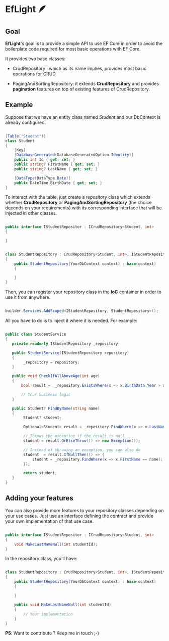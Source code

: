 # EfLight 🪶

## Goal

**EfLight**'s goal is to provide a simple API to use EF Core in order to avoid the boilerplate code required for most basic operations with EF Core.

It provides two base classes:

- CrudRepository : which as its name implies, provides most basic operations for CRUD.

- PagingAndSortingRepository: it extends **CrudRepository** and provides **pagination** features on top of existing features of CrudRepository.

## Example

Suppose that we have an entity class named _Student_ and our DbContext is already configured.

```cs

[Table("Student")]
class Student
{
    [Key]
    [DatabaseGenerated(DatabaseGeneratedOption.Identity)]
    public int Id { get; set; }
    public string? FirstName { get; set; }
    public string? LastName { get; set; }

    [DataType(DataType.Date)]
    public DateTime BirthDate { get; set; }
}

```

To interact with the table, just create a _repository_ class which extends whether **CrudRepository** or **PagingAndSortingRepository** (the choice depends on your requirements) with its corresponding interface that will be injected in other classes.

```cs

public interface IStudentRepositor : ICrudRepository<Student, int>
{

}


class StudentRepository : CrudRepository<Student, int>, IStudentRepository
{
    public StudentRepository(YourDbContext context) : base(context)
    {

    }
}

```

Then, you can register your repository class in the **IoC** container in order to use it from anywhere.

```cs

builder.Services.AddScoped<IStudentRepository, StudentRepository>();

```

All you have to do is to inject it where it is needed. For example:

```cs

public class StudentService
{
   private readonly IStudentRepository _repository;

   public StudentService(IStudentRepository repository)
   {
        _repository = repository;
   }

   public void CheckIfAllAboveAge(int age)
   {
       bool result =  _repository.ExistsWhere(x => x.BirthData.Year > age);

       // Your business logic
   }

   public Student? FindByName(string name)
   {
        Student? student;

        Optional<Student> result = _repository.FindWhere(x => x.LastName == name);

        // Throws the exception if the result is null
        student = result.OrElseThrow(() => new Exception());

        // Instead of throwing an exception, you can also do
        student  = result.IfNullThen(() => {
            student = _repository.FindWhere(x => x.FirstName == name);
        });

        return student;
   }
}

```

## Adding your features

You can also provide more features to your repository classes depending on your use cases. Just use an interface defining the contract and provide your own implementation of that use case.

```cs

public interface IStudentRepositor : ICrudRepository<Student, int>
{
    void MakeLastNameNull(int studentId);
}

```

In the repository class, you'll have:

```cs

class StudentRepository : CrudRepository<Student, int>, IStudentRepository
{
    public StudentRepository(YourDbContext context) : base(context)
    {

    }

    public void MakeLastNameNull(int studentId)
    {
        // Your implementation
    }
}

```

**PS**: Want to contribute ? Keep me in touch ;-)
